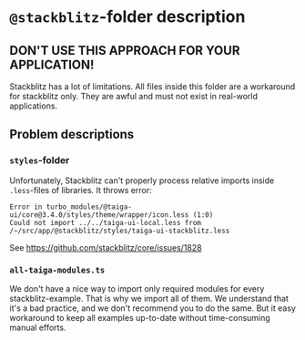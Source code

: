 # `@stackblitz`-folder description

## DON'T USE THIS APPROACH FOR YOUR APPLICATION!

Stackblitz has a lot of limitations. All files inside this folder are a workaround for stackblitz only. They are awful
and must not exist in real-world applications.

## Problem descriptions

### `styles`-folder

Unfortunately, Stackblitz can't properly process relative imports inside `.less`-files of libraries. It throws error:

```
Error in turbo_modules/@taiga-ui/core@3.4.0/styles/theme/wrapper/icon.less (1:0)
Could not import ../../taiga-ui-local.less from /~/src/app/@stackblitz/styles/taiga-ui-stackblitz.less
```

See https://github.com/stackblitz/core/issues/1828

### `all-taiga-modules.ts`

We don't have a nice way to import only required modules for every stackblitz-example. That is why we import all of
them. We understand that it's a bad practice, and we don't recommend you to do the same. But it easy workaround to keep
all examples up-to-date without time-consuming manual efforts.
